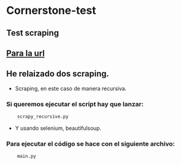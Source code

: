 # Cornerstone-test

## Test scraping

## [Para la url](https://chromedriver.chromium.org/downloads)

## He relaizado dos scraping.

* Scraping, en este caso de manera recursiva.

### Si queremos ejecutar el script hay que lanzar:

```Python
    scrapy_recursive.py
```

* Y usando selenium, beautifulsoup.

### Para ejecutar el código se hace con el siguiente archivo:

```Python
    main.py
```
